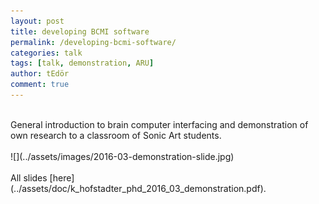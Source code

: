 ```yaml
---
layout: post
title: developing BCMI software
permalink: /developing-bcmi-software/
categories: talk
tags: [talk, demonstration, ARU]
author: tEdör
comment: true
---
```

<br>
General introduction to brain computer interfacing and demonstration of own research to a classroom of Sonic Art students.
<br>
<br>
![](../assets/images/2016-03-demonstration-slide.jpg)
<br>
<br>
All slides [here](../assets/doc/k_hofstadter_phd_2016_03_demonstration.pdf).
